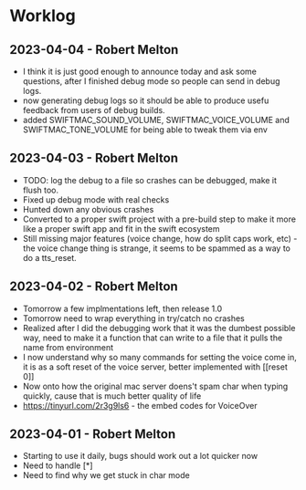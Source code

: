 Worklog
=======
2023-04-04 - Robert Melton
--------------------------
 - I think it is just good enough to announce today and ask some 
   questions, after I finished debug mode so people can send in 
   debug logs.
 - now generating debug logs so it should be able to produce usefu 
   feedback from users of debug builds.
 - added SWIFTMAC_SOUND_VOLUME, SWIFTMAC_VOICE_VOLUME and 
   SWIFTMAC_TONE_VOLUME for being able to tweak them via env

2023-04-03 - Robert Melton
--------------------------
 - TODO: log the debug to a file so crashes can be debugged, make it 
   flush too.
 - Fixed up debug mode with real checks
 - Hunted down any obvious crashes 
 - Converted to a proper swift project with a pre-build step to make
   it more like a proper swift app and fit in the swift ecosystem
 - Still missing major features (voice change, how do split caps 
   work, etc) - the voice change thing is strange, it seems to be 
   spammed as a way to do a tts_reset.

2023-04-02 - Robert Melton
--------------------------
 - Tomorrow a few implmentations left, then release 1.0
 - Tomorrow need to wrap everything in try/catch no crashes
 - Realized after I did the debugging work that it was the dumbest 
   possible way, need to make it a function that can write to a file 
   that it pulls the name from environment
 - I now understand why so many commands for setting the voice come 
   in, it is as a soft reset of the voice server, better implemented
   with [[reset 0]] 
 - Now onto how the original mac server doens't spam char when typing
   quickly, cause that is much better quality of life
 - https://tinyurl.com/2r3g9ls6 - the embed codes for VoiceOver

2023-04-01 - Robert Melton
--------------------------
 - Starting to use it daily, bugs should work out a lot quicker now
 - Need to handle [*]
 - Need to find why we get stuck in char mode 
